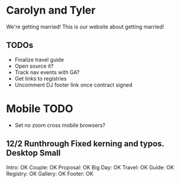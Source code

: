 # Carolyn and Tyler
We're getting married! This is our website about getting married! 

## TODOs
- Finalize travel guide
- Open source it?
- Track nav events with GA?
- Get links to registries
- Uncomment DJ footer link once contract signed

# Mobile TODO
- Set no zoom cross mobile browsers?

12/2 Runthrough
Fixed kerning and typos.
Desktop Small
---
Intro: OK
Couple: OK
Proposal: OK
Big Day: OK
Travel: OK
Guide: OK 
Registry: OK
Gallery: OK
Footer: OK


